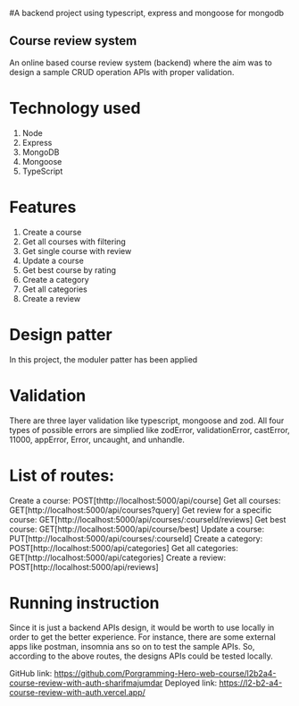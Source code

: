 #A backend project using typescript, express and mongoose for mongodb

## Course review system

An online based course review system (backend) where the aim was to design a sample CRUD operation APIs with proper validation.

# Technology used

1. Node
2. Express
3. MongoDB
4. Mongoose
5. TypeScript

# Features

1. Create a course
2. Get all courses with filtering
3. Get single course with review
4. Update a course
5. Get best course by rating
6. Create a category
7. Get all categories
8. Create a review

# Design patter

In this project, the moduler patter has been applied

# Validation

There are three layer validation like typescript, mongoose and zod. All four types of possible errors are simplied like zodError, validationError, castError, 11000, appError, Error, uncaught, and unhandle.

# List of routes:

Create a course: POST[thttp://localhost:5000/api/course]
Get all courses: GET[http://localhost:5000/api/courses?query]
Get review for a specific course: GET[http://localhost:5000/api/courses/:courseId/reviews]
Get best course: GET[http://localhost:5000/api/course/best]
Update a course: PUT[http://localhost:5000/api/courses/:courseId]
Create a category: POST[http://localhost:5000/api/categories]
Get all categories: GET[http://localhost:5000/api/categories]
Create a review: POST[http://localhost:5000/api/reviews]

# Running instruction

Since it is just a backend APIs design, it would be worth to use locally in order to get the better experience. For instance, there are some external apps like postman, insomnia ans so on to test the sample APIs. So, according to the above routes, the designs APIs could be tested locally.

GitHub link: https://github.com/Porgramming-Hero-web-course/l2b2a4-course-review-with-auth-sharifmajumdar
Deployed link: https://l2-b2-a4-course-review-with-auth.vercel.app/
